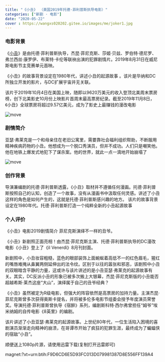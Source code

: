 ```yaml
---
title: "《小丑》 （美国2019年托德·菲利普斯执导电影）"
categories: ["新剧 · 电影"]
date: "2020-05-22"
cover : https://wangxs020202.gitee.io/images/me/joker1.jpg
---
```


### 电影背景

《[小丑](https://baike.baidu.com/item/%E5%B0%8F%E4%B8%91/22867904?fr=aladdin)》是由托德·菲利普斯执导，杰昆·菲尼克斯、莎姬·贝兹、罗伯特·德尼罗、弗兰西丝·康罗伊、布莱特·卡伦等联袂出演的犯罪剧情片。2019年8月31日在威尼斯电影节主竞赛单元首映。

《小丑》的故事背景设定在1980年代，讲述小丑的起源故事 。该片是华纳和DC所独立开发的影片，与DC扩展宇宙并无关联。

该片于2019年10月4日在美国上映，随即以9620万美元的收入登顶北美周末票房榜，创下北美影史10月份上映影片首周末最高票房纪录。截至2019年11月8日，《小丑》全球票房将超过9.57亿美元，成为了影史上最赚钱的漫改电影

![move](https://wangxs020202.gitee.io/images/me/joker1.jpg)

### 剧情简介

亚瑟·弗莱克是一个和母亲住在老旧公寓里，需要靠社会福利组织帮助，不断服用精神疾病药物的小丑。他想成为一个脱口秀演员，但并不成功。人们只是嘲笑他。他在地铁上爆发式地犯下了谋杀案。他的世界，就此一点一滴地开始崩塌了

![move](https://wangxs020202.gitee.io/images/me/joker2.jpg)

### 创作背景

导演兼编剧的托德·菲利普斯透露，《小丑》取材并不遵循任何漫画。托德·菲利普斯按照自己的认知，创造了一个故事，没有从漫画书中汲取任何灵感。讲述了小丑这样的角色是如何产生的，这就是托德·菲利普斯感兴趣的地方。
该片的故事背景设定在1980年代。托德·菲利普斯打造一个纯粹全新的小丑起源故事


### 个人评价

《小丑》电影2019剧情简介 菲尼克斯演绎不一样的丑爷。

《小丑》新剧照正面亮相！由杰昆·菲尼克斯主演、托德·菲利普斯执导的DC漫改电影《小丑》登上了《il Venerdì》8月刊封面。

新剧照中，小丑妆容粗糙，蓝色的眼部装饰上面蜿蜒着高低不一的红色眉毛，猩红的嘴唇难掩从鼻翼两侧延伸出的法令纹。区别于以往的嚣张和邪恶，该剧照中小丑的双眼暗含平静的力量，这或许与该片讲述的是小丑亚瑟·弗莱克的起源故事有关。其实，DC反派小丑的形象已被多次搬上大银幕，杰昆·菲尼克斯版的小丑能否超越希斯·莱杰这座“大山”，演绎属于自己的丑爷经典？

《小丑》虽然被定为R级电影，但强大的阵容依然是高票房的加持力量。主演杰昆·菲尼克斯曾多次获得奥斯卡提名，并将被多伦多电影节组委会授予年度演员荣誉奖。导演托德·菲利普斯曾执导《宿醉》系列，编剧斯科特·西尔弗曾担任“姆爷”埃米纳姆的自传电影《8英里》的编剧。

该片讲述了小丑亚瑟·弗莱克的起源故事。上世纪80年代，一位生活陷入困境的喜剧演员渐渐走向精神的崩溃，在哥谭市开始了疯狂的犯罪生涯，最终成为了蝙蝠侠的宿敌“小丑”。

顺便送上1080p片源，请使用迅雷下载(复制打开迅雷即可)

magnet:?xt=urn:btih:F9D6CD6E5D93FC013D079981387D8E556FF139A4
